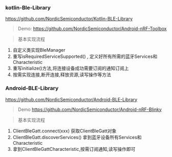 ### kotlin-Ble-Library

https://github.com/NordicSemiconductor/Kotlin-BLE-Library

> Demo:
https://github.com/NordicSemiconductor/Android-nRF-Toolbox

> 基本实现流程

1. 自定义类实现BleManager
2. 重写isRequiredServiceSupported() , 定义好所有所需的蓝牙Services和Characteristic
3. 重写initialize()方法,将连接设备成功需要订阅的通知订阅上
4. 按需实现连接,断开连接,释放资源,读写操作等方法

### Android-BLE-Library

https://github.com/NordicSemiconductor/Android-BLE-Library

> Demo
https://github.com/NordicSemiconductor/Android-nRF-Blinky

> 基本实现流程

1. ClientBleGatt.connect(xxx) 获取ClientBleGatt对象
2. ClientBleGatt.discoverServices() 拿到蓝牙设备所有Services和Characteristic
3. 拿到ClientBleGattCharacteristic,按需订阅通知,读写操作即可